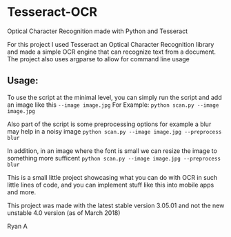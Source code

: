 # Tesseract-OCR
Optical Character Recognition made with Python and Tesseract
 
For this project I used Tesseract an Optical Character Recognition library and made a simple OCR engine that can recognize text from a document. The project also uses argparse to allow for command line usage

## Usage:
To use the script at the minimal level, you can simply run the script and add an image like this `--image image.jpg`
For Example:
`python scan.py --image image.jpg`

Also part of the script is some preprocessing options for example a blur may help in a noisy image
`python scan.py --image image.jpg --preprocess blur`

In addition, in an image where the font is small we can resize the image to something more sufficent
`python scan.py --image image.jpg --preprocess blur`

This is a small little project showcasing what you can do with OCR in such little lines of code, and you can implement stuff like this into mobile apps and more. 

This project was made with the latest stable version 3.05.01 and not the new unstable 4.0 version (as of March 2018)

Ryan A
